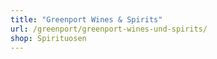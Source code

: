 ```yaml
---
title: "Greenport Wines & Spirits"
url: /greenport/greenport-wines-und-spirits/
shop: Spirituosen
---
```

